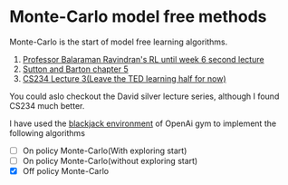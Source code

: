 # Monte-Carlo model free methods
Monte-Carlo is the start of model free learning algorithms.

1. [Professor Balaraman Ravindran's RL until week 6 second lecture](https://nptel.ac.in/courses/106106143/)
2. [Sutton and Barton chapter 5](https://web.stanford.edu/class/psych209/Readings/SuttonBartoIPRLBook2ndEd.pdf)
3. [CS234 Lecture 3(Leave the TED learning half for now)](https://www.youtube.com/watch?v=dRIhrn8cc9w&list=PLoROMvodv4rOSOPzutgyCTapiGlY2Nd8u&index=3)

You could aslo checkout the David silver lecture series, although I found CS234 much better.

I have used the [blackjack environment](https://github.com/openai/gym/blob/master/gym/envs/toy_text/blackjack.py) of OpenAi gym
to implement the following algorithms

- [ ] On policy Monte-Carlo(With exploring start)
- [ ] On policy Monte-Carlo(without exploring start)
- [x] Off policy Monte-Carlo

